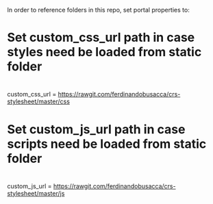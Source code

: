 In order to reference folders in this repo, set portal properties to:

#
# Set custom_css_url path in case styles need be loaded from static folder
#
custom_css_url = https://rawgit.com/ferdinandobusacca/crs-stylesheet/master/css
#
# Set custom_js_url path in case scripts need be loaded from static folder
#
custom_js_url =  https://rawgit.com/ferdinandobusacca/crs-stylesheet/master/js
